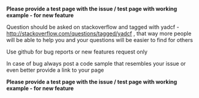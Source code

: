 **Please provide a test page with the issue / test page with working example - for new feature**


Question should be asked on stackoverflow and tagged with yadcf - http://stackoverflow.com/questions/tagged/yadcf , that way more people
will be able to help you and your questions will be easier to find for others

Use github for bug reports or new features request only

In case of bug always post a code sample that resembles your issue or even better provide a link to your page

**Please provide a test page with the issue / test page with working example - for new feature**
